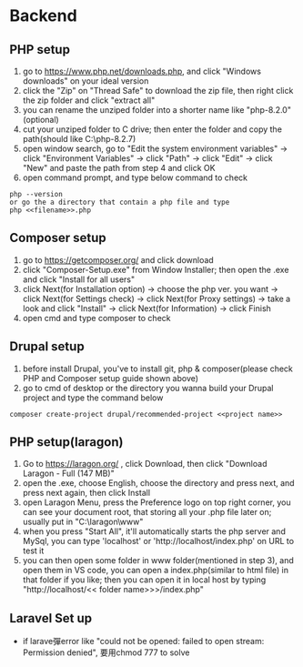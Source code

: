# Backend
## PHP setup
1. go to https://www.php.net/downloads.php, and click "Windows downloads" on your ideal version
2. click the "Zip" on "Thread Safe" to download the zip file, then right click the zip folder and click "extract all"
3. you can rename the unziped folder into a shorter name like "php-8.2.0" (optional)
4. cut your unziped folder to C drive; then enter the folder and copy the path(should like C:\php-8.2.7)
5. open window search, go to "Edit the system environment variables" -> click "Environment Variables" -> click "Path" -> click "Edit" -> click "New" and paste the path from step 4 and click OK
6. open command prompt, and type below command to check
```
php --version
or go the a directory that contain a php file and type
php <<filename>>.php
```

## Composer setup
1. go to https://getcomposer.org/ and click download
2. click "Composer-Setup.exe" from Window Installer; then open the .exe and click "Install for all users"
3. click Next(for Installation option) -> choose the php ver. you want -> click Next(for Settings check) -> click Next(for Proxy settings) -> take a look and click "Install" -> click Next(for Information) -> click Finish
4. open cmd and type composer to check

## Drupal setup
1. before install Drupal, you've to install git, php & composer(please check PHP and Composer setup guide shown above)
2. go to cmd of desktop or the directory you wanna build your Drupal project and type the command below
```
composer create-project drupal/recommended-project <<project name>>
```

## PHP setup(laragon)
1. Go to https://laragon.org/ , click Download, then click "Download Laragon - Full (147 MB)"
2. open the .exe, choose English, choose the directory and press next, and press next again, then click Install
3. open Laragon Menu, press the Preference logo on top right corner, you can see your document root, that storing all your .php file later on; usually put in "C:\laragon\www"
4. when you press "Start All", it'll automatically starts the php server and MySql, you can type 'localhost' or 'http://localhost/index.php' on URL to test it
5. you can then open some folder in www folder(mentioned in step 3), and open them in VS code, you can open a index.php(similar to html file) in that folder if you like; then you can open it in local host by typing "http://localhost/<< folder name>>>/index.php"


## Laravel Set up
- if larave彈error like "could not be opened: failed to open stream: Permission denied", 要用chmod 777 to solve